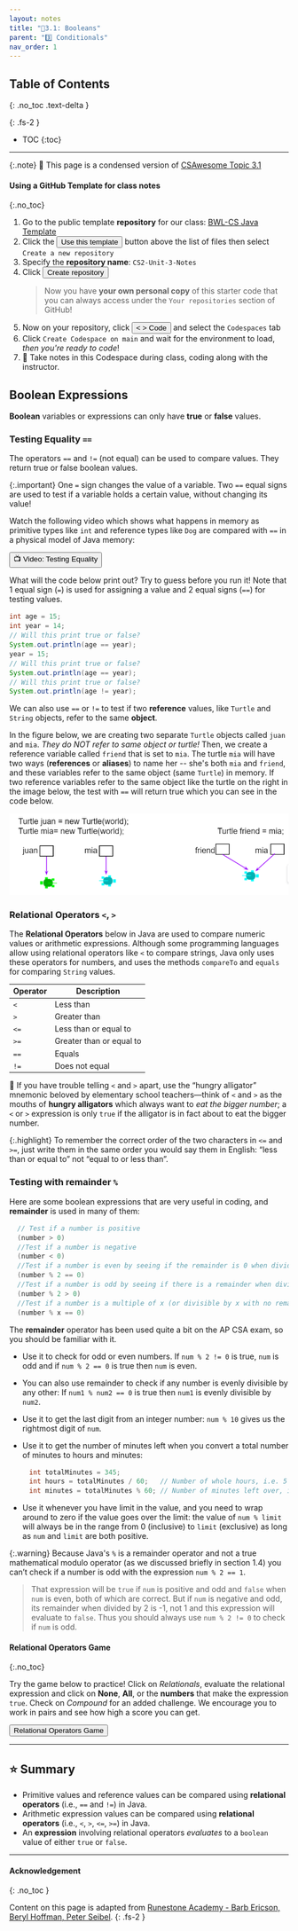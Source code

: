 ```yaml
---
layout: notes
title: "📓3.1: Booleans" 
parent: "3️⃣ Conditionals"
nav_order: 1
---
```


## Table of Contents
{: .no_toc .text-delta }

{: .fs-2 }
- TOC
{:toc}

---

{:.note}
📖 This page is a condensed version of [CSAwesome Topic 3.1](https://runestone.academy/ns/books/published/csawesome/Unit3-If-Statements/topic-3-1-booleans.html?mode=browsing) 

#### Using a GitHub Template for class notes
{:.no_toc}

<div class="setup" markdown="block">

1. Go to the public template **repository** for our class: [BWL-CS Java Template](https://github.com/BWL-CS/java-template)
2. Click the <button type="button" name="button" class="btn btn-green">Use this template</button> button above the list of files then select `Create a new repository`
3. Specify the **repository name**: `CS2-Unit-3-Notes`
4. Click <button type="button" name="button" class="btn btn-green">Create repository</button>
    > Now you have **your own personal copy** of this starter code that you can always access under the `Your repositories` section of GitHub! 
5. Now on your repository, click <button type="button" name="button" class="btn btn-green"> < > Code </button> and select the `Codespaces` tab
6. Click `Create Codespace on main` and wait for the environment to load, _then you're ready to code_!
7. 📝 Take notes in this Codespace during class, coding along with the instructor.

</div>


## Boolean Expressions

**Boolean** variables or expressions can only have **true** or **false** values.

### Testing Equality `==`

The operators ``==`` and ``!=`` (not equal) can be used to compare values. They return true or false boolean values.

{:.important}
One ``=`` sign changes the value of a variable. Two ``==`` equal signs are used to test if a variable holds a certain value, without changing its value!

Watch the following video which shows what happens in memory as primitive types like ``int`` and reference types like ``Dog`` are compared with ``==`` in a physical model of Java memory:

<a href="https://www.youtube.com/watch?v=bO9bejT0jwE&list=PLHqz-wcqDQIEP6p1_0wOb9l9aQ0qFijrP&ab_channel=colleenlewis" target="_blank"><button type="button" name="button" class="btn btn-purple">📺 Video: Testing Equality</button></a>

<div class="task" markdown="block">

What will the code below print out? Try to guess before you run it! Note that 1 equal sign (``=``) is used for assigning a value and 2 equal signs (``==``) for testing values.

```java
int age = 15;
int year = 14;
// Will this print true or false?
System.out.println(age == year);
year = 15;
// Will this print true or false?
System.out.println(age == year);
// Will this print true or false?
System.out.println(age != year);
```
</div>

We can also use ``==`` or ``!=`` to test if two **reference** values, like ``Turtle`` and ``String`` objects, refer to the same **object**. 

In the figure below, we are creating two separate ``Turtle`` objects called ``juan`` and ``mia``. _They do NOT refer to same object or turtle!_ Then, we create a reference variable called ``friend`` that is set to ``mia``. The turtle ``mia`` will have two ways (**references** or **aliases**) to name her -- she's both ``mia`` and ``friend``, and these variables refer to the same object (same ``Turtle``) in memory. If two reference  variables refer to the same object like the turtle on the right in the image below, the test with ``==`` will return true which you can see in the code below.

![image](Figures/turtleEquality.png)

### Relational Operators `<`, `>`

The **Relational Operators** below in Java are used to compare numeric values or arithmetic expressions. Although some programming languages allow using relational operators like ``<`` to compare strings, Java only uses these operators for numbers, and uses the methods ``compareTo`` and ``equals`` for comparing ``String`` values.

| Operator | Description |
| --- | ----------- |
| ``<``  | Less than |
| ``>``  | Greater than |
| ``<=`` | Less than or equal to |
| ``>=`` | Greater than or equal to |
| ``==`` |  Equals |
| ``!=`` | Does not equal |

🐊 If you have trouble telling ``<`` and ``>`` apart, use the “hungry alligator” mnemonic beloved by elementary school teachers—think of ``<`` and ``>`` as the mouths of **hungry alligators** which always want to _eat the bigger number_; a ``<`` or ``>`` expression is only ``true`` if the alligator is in fact about to eat the bigger number.

{:.highlight}
To remember the correct order of the two characters in ``<=`` and ``>=``, just
write them in the same order you would say them in English: “less than or equal
to” not “equal to or less than”.

### Testing with remainder `%`

Here are some boolean expressions that are very useful in coding, and **remainder** is used in many of them:


```java
  // Test if a number is positive
  (number > 0)
  //Test if a number is negative
  (number < 0)
  //Test if a number is even by seeing if the remainder is 0 when divided by 2
  (number % 2 == 0)
  //Test if a number is odd by seeing if there is a remainder when divided by 2
  (number % 2 > 0)
  //Test if a number is a multiple of x (or divisible by x with no remainder)
  (number % x == 0)
```

The **remainder** operator has been used quite a bit on the AP CSA exam, so you should be familiar with it.

- Use it to check for odd or even numbers. If ``num % 2 != 0`` is true, ``num``
  is odd and if ``num % 2 == 0`` is true then ``num`` is even.

- You can also use remainder to check if any number is evenly divisible by any
  other: If ``num1 % num2 == 0`` is true then ``num1`` is evenly divisible by
  ``num2``.

- Use it to get the last digit from an integer number: ``num % 10`` gives us the
  rightmost digit of ``num``.

- Use it to get the number of minutes left when you convert a total number of minutes to hours and minutes:

```java
     int totalMinutes = 345;
     int hours = totalMinutes / 60;   // Number of whole hours, i.e. 5
     int minutes = totalMinutes % 60; // Number of minutes left over, i.e. 45
```

- Use it whenever you have limit in the value, and you need to wrap around to
  zero if the value goes over the limit: the value of ``num % limit`` will
  always be in the range from 0 (inclusive) to ``limit`` (exclusive) as long as
  ``num`` and ``limit`` are both positive.

{:.warning}
Because Java's ``%`` is a remainder operator and not a true
  mathematical modulo operator (as we discussed briefly in section 1.4) you
  can’t check if a number is odd with the expression ``num % 2 == 1``.

> That expression will be ``true`` if ``num`` is positive and odd and ``false``
  when ``num`` is even, both of which are correct. But if ``num`` is negative
  and odd, its remainder when divided by 2 is -1, not 1 and this expression will
  evaluate to ``false``. Thus you should always use ``num % 2 != 0`` to check if
  ``num`` is odd.
  
#### Relational Operators Game
{:.no_toc}

<div class="task" markdown="block">

Try the game below to practice! Click on _Relationals_, evaluate the relational expression and click on **None**, **All**, or the **numbers** that make the expression `true`. Check on _Compound_ for an added challenge. We encourage you to work in pairs and see how high a score you can get.

<a href="https://csa-games.netlify.app/" target="_blank"><button class="btn">Relational Operators Game</button></a>

</div>

---

## ⭐️ Summary

- Primitive values and reference values can be compared using **relational operators** (i.e., ``==`` and ``!=``) in Java.
- Arithmetic expression values can be compared using **relational operators** (i.e., ``<``, ``>``, ``<=``, ``>=``) in Java.
- An **expression** involving relational operators _evaluates_ to a ``boolean`` value of either ``true`` or ``false``.


---

#### Acknowledgement
{: .no_toc }

Content on this page is adapted from [Runestone Academy - Barb Ericson, Beryl Hoffman, Peter Seibel](https://runestone.academy/ns/books/published/csawesome/index.html?mode=browsing).
{: .fs-2 }
